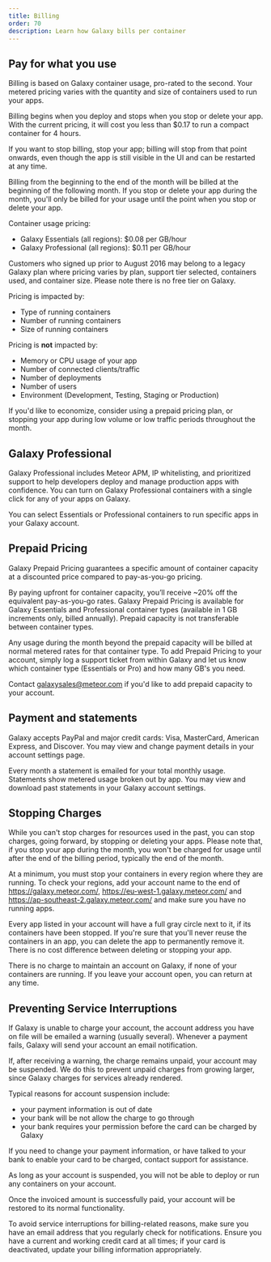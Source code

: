 ```yaml
---
title: Billing
order: 70
description: Learn how Galaxy bills per container
---
```


<h2 id="billing-usage">Pay for what you use</h2>

Billing is based on Galaxy container usage, pro-rated to the second. Your metered pricing varies with the quantity and size of containers used to run your apps.

Billing begins when you deploy and stops when you stop or delete your app. With the current pricing, it will cost you less than $0.17 to run a compact container for 4 hours.

If you want to stop billing, stop your app; billing will stop from that point onwards, even though the app is still visible in the UI and can be restarted at any time.

Billing from the beginning to the end of the month will be billed at the beginning of the following month. If you stop or delete your app during the month, you'll only be billed for your usage until the point when you stop or delete your app.

Container usage pricing:

- Galaxy Essentials (all regions): $0.08 per GB/hour
- Galaxy Professional (all regions): $0.11 per GB/hour

Customers who signed up prior to August 2016 may belong to a legacy Galaxy plan where pricing varies by plan, support tier selected, containers used, and container size. Please note there is no free tier on Galaxy.

Pricing is impacted by:
- Type of running containers
- Number of running containers
- Size of running containers

Pricing is **not** impacted by:

- Memory or CPU usage of your app
- Number of connected clients/traffic
- Number of deployments
- Number of users
- Environment (Development, Testing, Staging or Production)

If you'd like to economize, consider using a prepaid pricing plan, or stopping your app during low volume or low traffic periods throughout the month.

<h2 id="galaxy-professional">Galaxy Professional</h2>

Galaxy Professional includes Meteor APM, IP whitelisting, and prioritized support to help developers deploy and manage production apps with confidence. You can turn on Galaxy Professional containers with a single click for any of your apps on Galaxy.

You can select Essentials or Professional containers to run specific apps in your Galaxy account.

<h2 id="reserved-pricing">Prepaid Pricing</h2>

Galaxy Prepaid Pricing guarantees a specific amount of container capacity at a discounted price compared to pay-as-you-go pricing.

By paying upfront for container capacity, you’ll receive ~20% off the equivalent pay-as-you-go rates. Galaxy Prepaid Pricing is available for Galaxy Essentials and Professional container types (available in 1 GB increments only, billed annually). Prepaid capacity is not transferable between container types.

Any usage during the month beyond the prepaid capacity will be billed at normal metered rates for that container type. To add Prepaid Pricing to your account, simply log a support ticket from within Galaxy and let us know which container type (Essentials or Pro) and how many GB's you need.

Contact <a href="mailto:galaxysales@meteor.com">galaxysales@meteor.com</a> if you'd like to add prepaid capacity to your account.

<h2 id="billing-update">Payment and statements</h2>

Galaxy accepts PayPal and major credit cards: Visa, MasterCard, American Express, and Discover. You may view and change payment details in your account settings page.

Every month a statement is emailed for your total monthly usage. Statements show metered usage broken out by app. You may view and download past statements in your Galaxy account settings.

<h2 id="stopping-charges">Stopping Charges</h2>

While you can't stop charges for resources used in the past, you can stop charges, going forward, by stopping or deleting your apps. Please note that, if you stop your app during the month, you won't be charged for usage until after the end of the billing period, typically the end of the month.

At a minimum, you must stop your containers in every region where they are running. To check your regions, add your account name to the end of https://galaxy.meteor.com/, https://eu-west-1.galaxy.meteor.com/ and https://ap-southeast-2.galaxy.meteor.com/ and make sure you have no running apps.

Every app listed in your account will have a full gray circle next to it, if its containers have been stopped.  If you're sure that you'll never reuse the containers in an app, you can delete the app to permanently remove it. There is no cost difference between deleting or stopping your app.

There is no charge to maintain an account on Galaxy, if none of your containers are running. If you leave your account open, you can return at any time.

<h2 id="preventing-interruptions">Preventing Service Interruptions</h2>

If Galaxy is unable to charge your account, the account address you have on file will be emailed a warning (usually several). Whenever a payment fails, Galaxy will send your account an email notification.

If, after receiving a warning, the charge remains unpaid, your account may be suspended. We do this to prevent unpaid charges from growing larger, since Galaxy charges for services already rendered.

Typical reasons for account suspension include:
- your payment information is out of date
- your bank will be not allow the charge to go through
- your bank requires your permission before the card can be charged by Galaxy

If you need to change your payment information, or have talked to your bank to enable your card to be charged, contact support for assistance.

As long as your account is suspended, you will not be able to deploy or run any containers on your account.

Once the invoiced amount is successfully paid, your account will be restored to its normal functionality. 

To avoid service interruptions for billing-related reasons, make sure you have an email address that you regularly check for notifications. Ensure you have a current and working credit card at all times; if your card is deactivated, update your billing information appropriately.
